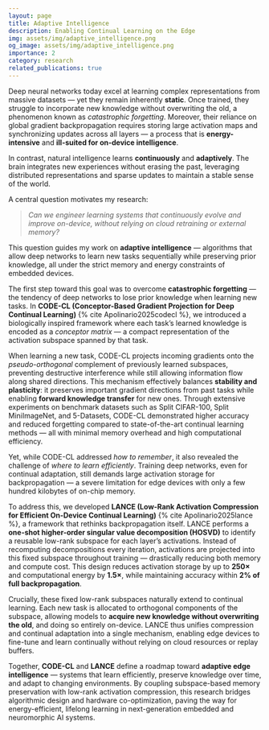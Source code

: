 ```yaml
---
layout: page
title: Adaptive Intelligence
description: Enabling Continual Learning on the Edge
img: assets/img/adaptive_intelligence.png
og_image: assets/img/adaptive_intelligence.png
importance: 2
category: research
related_publications: true
---
```


Deep neural networks today excel at learning complex representations from massive datasets — yet they remain inherently **static**. Once trained, they struggle to incorporate new knowledge without overwriting the old, a phenomenon known as *catastrophic forgetting*. Moreover, their reliance on global gradient backpropagation requires storing large activation maps and synchronizing updates across all layers — a process that is **energy-intensive** and **ill-suited for on-device intelligence**.

In contrast, natural intelligence learns **continuously** and **adaptively**. The brain integrates new experiences without erasing the past, leveraging distributed representations and sparse updates to maintain a stable sense of the world.

A central question motivates my research:

> *Can we engineer learning systems that continuously evolve and improve on-device, without relying on cloud retraining or external memory?*

This question guides my work on **adaptive intelligence** — algorithms that allow deep networks to learn new tasks sequentially while preserving prior knowledge, all under the strict memory and energy constraints of embedded devices.



The first step toward this goal was to overcome **catastrophic forgetting** — the tendency of deep networks to lose prior knowledge when learning new tasks. In **CODE-CL (Conceptor-Based Gradient Projection for Deep Continual Learning)** {% cite Apolinario2025codecl %}, we introduced a biologically inspired framework where each task’s learned knowledge is encoded as a *conceptor matrix* — a compact representation of the activation subspace spanned by that task.

When learning a new task, CODE-CL projects incoming gradients onto the *pseudo-orthogonal* complement of previously learned subspaces, preventing destructive interference while still allowing information flow along shared directions. This mechanism effectively balances **stability and plasticity**: it preserves important gradient directions from past tasks while enabling **forward knowledge transfer** for new ones.
Through extensive experiments on benchmark datasets such as Split CIFAR-100, Split MiniImageNet, and 5-Datasets, CODE-CL demonstrated higher accuracy and reduced forgetting compared to state-of-the-art continual learning methods — all with minimal memory overhead and high computational efficiency.

Yet, while CODE-CL addressed *how to remember*, it also revealed the challenge of *where to learn efficiently*. Training deep networks, even for continual adaptation, still demands large activation storage for backpropagation — a severe limitation for edge devices with only a few hundred kilobytes of on-chip memory.

To address this, we developed **LANCE (Low-Rank Activation Compression for Efficient On-Device Continual Learning)** {% cite Apolinario2025lance %}, a framework that rethinks backpropagation itself. LANCE performs a **one-shot higher-order singular value decomposition (HOSVD)** to identify a reusable low-rank subspace for each layer’s activations.
Instead of recomputing decompositions every iteration, activations are projected into this fixed subspace throughout training — drastically reducing both memory and compute cost. This design reduces activation storage by up to **250×** and computational energy by **1.5×**, while maintaining accuracy within **2% of full backpropagation**.

Crucially, these fixed low-rank subspaces naturally extend to continual learning. Each new task is allocated to orthogonal components of the subspace, allowing models to **acquire new knowledge without overwriting the old**, and doing so entirely on-device. LANCE thus unifies compression and continual adaptation into a single mechanism, enabling edge devices to fine-tune and learn continually without relying on cloud resources or replay buffers.

Together, **CODE-CL** and **LANCE** define a roadmap toward **adaptive edge intelligence** — systems that learn efficiently, preserve knowledge over time, and adapt to changing environments. By coupling subspace-based memory preservation with low-rank activation compression, this research bridges algorithmic design and hardware co-optimization, paving the way for energy-efficient, lifelong learning in next-generation embedded and neuromorphic AI systems.

